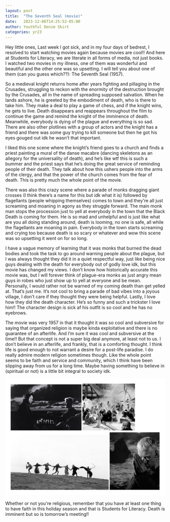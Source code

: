 ```yaml
---
layout: post
title:  "The Seventh Seal (movie)"
date:   2023-12-06T14:25:52-05:00
author: Youthful Denim Skirt
categories: yr23
---
```

Hey little ones,
Last week I got sick, and in my four days of bedrest, I resolved to start watching movies again because movies are cool!! And here at Students for Literacy, we are literate in all forms of media, not just books. I watched two movies in my illness, one of them was wonderful and beautiful and the other one was so upsetting. I will tell you about one of them (can you guess which??): The Seventh Seal (1957).

So a medieval knight returns home after years fighting and pillaging in the Crusades, struggling to reckon with the enormity of the destruction brought by the Crusades, all in the name of spreading supposed salvation. When he lands ashore, he is greeted by the embodiment of death, who is there to take him. They make a deal to play a game of chess, and if the knight wins, he gets to live. Death disappears and reappears throughout the film to continue the game and remind the knight of the imminence of death. Meanwhile, everybody is dying of the plague and everything is so sad. There are also other plotlines with a group of actors and the knight has a friend and there was some guy trying to kill someone but then he got his eyes gouged out idk he wasn’t that important. 

I liked this one scene where the knight’s friend goes to a church and finds a priest painting a mural of the danse macabre (dancing skeletons as an allegory for the universality of death), and he’s like wtf this is such a bummer and the priest says that he’s doing the great service of reminding people of their death. They talk about how this ushers people into the arms of the clergy, and that the power of the church comes from the fear of death. This is pretty much the whole point of the movie.

There was also this crazy scene where a parade of monks dragging giant crosses (I think there’s a name for this but idk what it is) followed by flagellants (people whipping themselves) comes to town and they're all just screaming and moaning in agony as they struggle forward. The main monk man stops the procession just to yell at everybody in the town that the Black Death is coming for them. He is so mad and unhelpful and is just like what are you all doing standing around, death is looming, no one is safe, all while the flagellants are moaning in pain. Everybody in the town starts screaming and crying too because death is so scary or whatever and wow this scene was so upsetting it went on for so long. 

I have a vague memory of learning that it was monks that burned the dead bodies and took the task to go around warning people about the plague, but I was always thought they did it in a quiet respectful way, just like being nice guys dealing with the death for everybody out of godly love idk, but this movie has changed my views. I don’t know how historically accurate this movie was, but I will forever think of plague-era monks as just angry mean guys in robes who just show up to yell at everyone and be mean. Personally, I would rather not be warned of my coming death than get yelled at. That’s just me. It’s not cool to bring a parade of bad vibes into a joyous village, I don’t care if they thought they were being helpful. 
Lastly, I love how they did the death character. He’s so funny and such a trickster I love him!! The character design is sick af his outfit is so cool and he has no eyebrows. 

The movie was very 1957 in that it thought it was so cool and subversive for saying that organized religion is maybe kinda exploitative and there is no guarantee of an afterlife. And I’m sure it was cool and subversive at the time!! But that concept is not a super big deal anymore, at least not to us. I don’t believe in an afterlife, and frankly, that is a comforting thought. I think life is good enough to not warrant a desire for a post-life paradise. I do really admire modern religion sometimes though. Like the whole point seems to be faith and service and community, which I think have been slipping away from us for a long time. Maybe having something to believe in (spiritual or not) is a little bit integral to society idk. 

![seventh seal](/pics/2023-12-06-2.png "seventh seal")

Whether or not you're religious, remember that you have at least one thing to have faith in this holiday season and that is Students for Literacy. Death is imminent but so is tomorrow’s meeting!!
